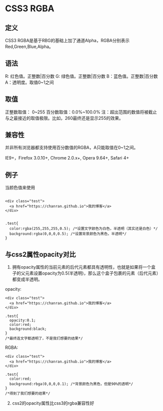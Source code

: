 # CSS3 RGBA

## 定义

CSS3 RGBA是基于RBG的基础上加了通道Alpha，RGBA分别表示Red,Green,Blue,Alpha。

## 语法

R: 红色值。正整数|百分数
G: 绿色值。正整数|百分数
B：蓝色值。正整数|百分数
A：透明度。取值0~1之间

## 取值

正整数取值： 0~255
百分数取值：0.0%~100.0%
注：超出范围的数值将被截止与之最接近的取值极限。比如，260最终还是显示255的效果。

## 兼容性

并非所有浏览器都支持使用百分数值的RGBA，A只能取值在0~1之间。

IE9+，Firefox 3.0.10+, Chrome 2.0.x+, Opera 9.64+, Safari 4+

## 例子

当颜色值来使用

```

<div class="test">
  <a href="https://chanran.github.io">我的博客</a>
</div>


.test{
  color:rgba(255,255,255,0.5); /*设置文字颜色为白色，半透明（其实还是白色）*/
  background:rgba(0,0,0,0.5); /*设置背景颜色为黑色，半透明*/
}
```

## 与css2属性opacity对比

1. 拥有opacity属性的当前元素的后代元素都具有透明性，也就是如果将一个盒子的父元素设置opacity为0.5(半透明)，那么这个盒子包裹的元素（后代元素）都变成半透明。

opacity:
```
<div class="test">
  <a href="https://chanran.github.io">我的博客</a>
</div>

.test{
  opacity:0.1;
  color:red;
  background:black;
}
/*最终连文字都透明了，不是我们想要的结果*/
```
RGBA:
```
<div class="test">
  <a href="https://chanran.github.io">我的博客</a>
</div>

.test{
  color:red;
  background:rbga(0,0,0,0.1); /*背景颜色为黑色，但是90%的透明*/
}
/*得到了我们想要的结果*/
```

2. css2的opacity属性比css3的rgba兼容性好


